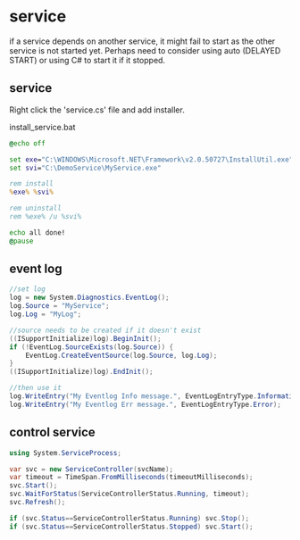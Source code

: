# service

if a service depends on another service, it might fail to start as the other service is not started yet. Perhaps need to consider using auto (DELAYED START) or using C# to start it if it stopped.

## service
Right click the 'service.cs' file and add installer.

install_service.bat
```bat
@echo off

set exe="C:\WINDOWS\Microsoft.NET\Framework\v2.0.50727\InstallUtil.exe"
set svi="C:\DemoService\MyService.exe"

rem install
%exe% %svi%

rem uninstall
rem %exe% /u %svi%

echo all done!
@pause
```

## event log
```c#
//set log
log = new System.Diagnostics.EventLog();
log.Source = "MyService";
log.Log = "MyLog";

//source needs to be created if it doesn't exist
((ISupportInitialize)log).BeginInit();
if (!EventLog.SourceExists(log.Source)) {
    EventLog.CreateEventSource(log.Source, log.Log);
}
((ISupportInitialize)log).EndInit();

//then use it
log.WriteEntry("My Eventlog Info message.", EventLogEntryType.Information);
log.WriteEntry("My Eventlog Err message.", EventLogEntryType.Error);
```

## control service

```cs
using System.ServiceProcess;

var svc = new ServiceController(svcName);
var timeout = TimeSpan.FromMilliseconds(timeoutMilliseconds);
svc.Start();
svc.WaitForStatus(ServiceControllerStatus.Running, timeout);
svc.Refresh();

if (svc.Status==ServiceControllerStatus.Running) svc.Stop();
if (svc.Status==ServiceControllerStatus.Stopped) svc.Start();
```
